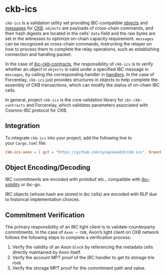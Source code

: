 # ckb-ics

`ckb-ics` is a validation utility set providing IBC-compatible [objects](https://github.com/synapseweb3/ckb-ics/blob/main/axon/src/object.rs) and [messages](https://github.com/synapseweb3/ckb-ics/blob/main/axon/src/message.rs) for [CKB](https://github.com/nervosnetwork/ckb). `objects` are payloads of cross-chain commands, and their hash digests are located in the cells’ `data` field and the raw bytes are set in the witnesses to optimize on-chain capacity requirement. `messages` can be recognized as cross-chain commands, instructing the relayer on how to process them to complete the relay operations, such as establishing connection and handling packet.

In the case of [ibc-ckb-contracts](https://github.com/synapseweb3/ibc-ckb-contracts), the responsibility of `ckb-ics` is to verify whether an object in `objects` is valid under a specified IBC message in `messages`, by calling the corresponding handler in [handlers](https://github.com/nervosnetwork/ckb). In the case of Forcerelay, `ckb-ics` just provides structures in objects to help complete the assembly of CKB transactions, which can modify the status of on-chain IBC cells.

In general, project `ckb-ics` is the core validation library for `ibc-ckb-contracts` and Forcerelay, which validates parameters associated with Cosmos-IBC protocol for CKB.

## Integration

To integrate `ckb-ics` into your project, add the following line to your `Cargo.toml` file:

```toml
ckb-ics-axon = { git = "https://github.com/synapseweb3/ckb-ics", branch = "main" }
```

## Object Encoding/Decoding

IBC commitments are encoded with protobuf etc., compatible with [ibc-solidity](https://github.com/synapseweb3/ibc-solidity-contract/) or ibc-go.

IBC objects (whose hash are stored in ibc cells) are encoded with RLP due to historical implementation choices.

## Commitment Verification

The primary responsibility of an IBC light client is to validate counterparty commitments. In the case of `Axon → CKB`, Axon’s light client on CKB network follows the following steps to complete a verification process:

1. Verify the validity of an Axon `block` by referencing the metadata cells directly maintained by Axon itself.
2. Verify the account MPT proof of the IBC handler to get its storage trie root.
3. Verify the storage MPT proof for the commitment path and value.
